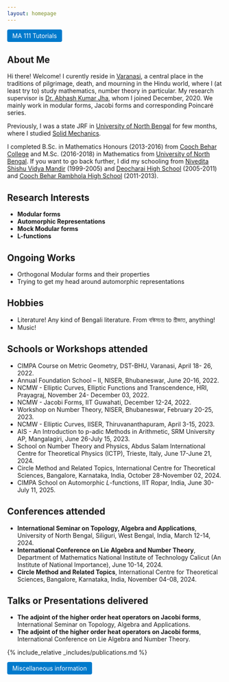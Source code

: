 ```yaml
---
layout: homepage
---
```


<a href="./ma111" style="display: inline-block; padding: 6px 12px; background-color: #007acc; color: white; text-decoration: none; border-radius: 4px;"> MA 111 Tutorials </a>

## About Me

Hi there! Welcome! I curently reside in [Varanasi](https://en.wikipedia.org/wiki/Varanasi), a central place in the traditions of pilgrimage, death, and mourning in the Hindu world, where I (at least try to) study mathematics, number theory in particular. My research supervisor is [Dr. Abhash Kumar Jha](https://www.iitbhu.ac.in/dept/mat/people/abhashmat), whom I joined December, 2020. We mainly work in modular forms, Jacobi forms and corresponding Poincaré series.

Previously, I was a state JRF in [University of North Bengal](https://nbu.ac.in/) for few months,  where I studied [Solid Mechanics](https://en.wikipedia.org/wiki/Solid_mechanics).

I completed B.Sc. in Mathematics Honours (2013-2016) from [Cooch Behar College](https://coochbeharcollege.ac.in/) and M.Sc. (2016-2018) in Mathematics from [University of North Bengal](https://nbu.ac.in/). If you want to go back further, I did my schooling from [Nivedita Shishu Vidya Mandir](https://schools.org.in/koch-bihar/19030404801/deocharai-nivedita-shishu-vidya-mandir.html) (1999-2005) and [Deocharai High School](https://school.banglarshiksha.gov.in/ws/website/index/19030404701) (2005-2011) and [Cooch Behar Rambhola High School](https://school.banglarshiksha.gov.in/ws/website/index/19031700101) (2011-2013).

## Research Interests

- **Modular forms** 
- **Automorphic Representations** 
- **Mock Modular forms** 
- **L-functions**

## Ongoing Works
- Orthogonal Modular forms and their properties
- Trying to get my head around automorphic representations

## Hobbies
-  Literature! Any kind of Bengali literature. From বঙ্কিমচন্দ্র to শ্রীজাত, anything!
-  Music! 
<!-- I find myself in an awkward place when I think about my tasteas. I love রবীন্দ্র সঙ্গীত, but Rocks, Metals attract me also. I love Bengali classical and folks and their modern renditions. Also, Bollywood, of course! -->

## Schools or Workshops attended
- CIMPA Course on Metric Geometry, DST-BHU, Varanasi, April 18- 26, 2022.
- Annual Foundation School – II, NISER, Bhubaneswar, June 20-16, 2022.
- NCMW - Elliptic Curves, Elliptic Functions and Transcendence, HRI, Prayagraj, November 24- December 03, 2022.
- NCMW - Jacobi Forms, IIT Guwahati, December 12-24, 2022.
- Workshop on Number Theory, NISER, Bhubaneswar, February 20-25, 2023.
- NCMW - Elliptic Curves, IISER, Thiruvananthapuram, April 3-15, 2023.
- AIS - An Introduction to p-adic Methods in Arithmetic, SRM University AP, Mangalagiri, June 26-July 15, 2023.
- School on Number Theory and Physics, Abdus Salam International Centre for Theoretical Physics (ICTP), Trieste, Italy, June 17-June 21, 2024.
- Circle Method and Related Topics, International Centre for Theoretical Sciences, Bangalore, Karnataka, India, October 28-November 02, 2024.
- CIMPA School on Automorphic _L_-functions, IIT Ropar, India, June 30-July 11, 2025.

## Conferences attended
- **International Seminar on Topology, Algebra and Applications**, University of North Bengal, Siliguri,  West Bengal, India, March 12-14, 2024.
- **International Conference on Lie Algebra and Number Theory**, Department of Mathematics National Institute of Technology Calicut (An Institute of National Importance), June 10-14, 2024.
- **Circle Method and Related Topics**, International Centre for Theoretical Sciences, Bangalore, Karnataka, India, November 04-08, 2024.

## Talks or Presentations delivered
- **The adjoint of the higher order heat operators on Jacobi forms**, International Seminar on Topology, Algebra and Applications.
- **The adjoint of the higher order heat operators on Jacobi forms**, International Conference on Lie Algebra and Number Theory.

<!-- ## News

- **[Feb. 2020]** Our paper about incremental learning is accepted to CVPR 2020.
- **[Feb. 2020]** We will host the ACM Multimedia Asia 2020 conference in Singapore!
- **[Sept. 2019]** Our paper about few-shot learning is accepted to NeurIPS 2019.
- **[Mar. 2019]** Our paper about few-shot learning is accepted to CVPR 2019. -->

{% include_relative _includes/publications.md %}



<a href="./teaching" style="display: inline-block; padding: 6px 12px; background-color: #007acc; color: white; text-decoration: none; border-radius: 4px;">Miscellaneous information </a>
